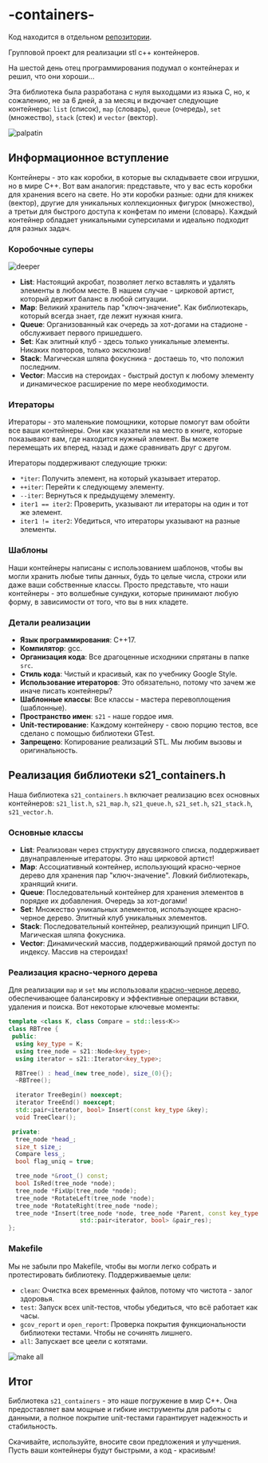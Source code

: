 # -containers- 

Код находится в отдельном [репозитории](https://github.com/karnaksp/-containers-/tree/main/src).

Групповой проект для реализации stl c++ контейнеров.

На шестой день отец программирования подумал о контейнерах и решил, что они хороши...

Эта библиотека была разработана с нуля выходцами из языка C, но, к сожалению, не за 6 дней, а за месяц и вкдючает следующие контейнеры: `list` (список), `map` (словарь), `queue` (очередь), `set` (множество), `stack` (стек) и `vector` (вектор).

![palpatin](./materials/imgs/palpatin.png)

## Информационное вступление

Контейнеры - это как коробки, в которые вы складываете свои игрушки, но в мире C++. Вот вам аналогия: представьте, что у вас есть коробки для хранения всего на свете. Но эти коробки разные: одни для книжек (вектор), другие для уникальных коллекционных фигурок (множество), а третьи для быстрого доступа к конфетам по имени (словарь). Каждый контейнер обладает уникальными суперсилами и идеально подходит для разных задач.

### Коробочные суперы

![deeper](./materials/imgs/deeper.png)


- **List**: Настоящий акробат, позволяет легко вставлять и удалять элементы в любом месте. В нашем случае - цирковой артист, который держит баланс в любой ситуации.
- **Map**: Великий хранитель пар "ключ-значение". Как библиотекарь, который всегда знает, где лежит нужная книга.
- **Queue**: Организованный как очередь за хот-догами на стадионе - обслуживает первого пришедшего.
- **Set**: Как элитный клуб - здесь только уникальные элементы. Никаких повторов, только эксклюзив!
- **Stack**: Магическая шляпа фокусника - достаешь то, что положил последним.
- **Vector**: Массив на стероидах - быстрый доступ к любому элементу и динамическое расширение по мере необходимости.

### Итераторы

Итераторы - это маленькие помощники, которые помогут вам обойти все ваши контейнеры. Они как указатели на место в книге, которые показывают вам, где находится нужный элемент. Вы можете перемещать их вперед, назад и даже сравнивать друг с другом. 

Итераторы поддерживают следующие трюки:

- `*iter`: Получить элемент, на который указывает итератор.
- `++iter`: Перейти к следующему элементу.
- `--iter`: Вернуться к предыдущему элементу.
- `iter1 == iter2`: Проверить, указывают ли итераторы на один и тот же элемент.
- `iter1 != iter2`: Убедиться, что итераторы указывают на разные элементы.

### Шаблоны

Наши контейнеры написаны с использованием шаблонов, чтобы вы могли хранить любые типы данных, будь то целые числа, строки или даже ваши собственные классы. Просто представьте, что наши контейнеры - это волшебные сундуки, которые принимают любую форму, в зависимости от того, что вы в них кладете.

### Детали реализации

- **Язык программирования**: C++17.
- **Компилятор**: gcc.
- **Организация кода**: Все драгоценные исходники спрятаны в папке `src`.
- **Стиль кода**: Чистый и красивый, как по учебнику Google Style.
- **Использование итераторов**: Это обязательно, потому что зачем же иначе писать контейнеры?
- **Шаблонные классы**: Все классы - мастера перевоплощения (шаблонные).
- **Пространство имен**: `s21` - наше гордое имя.
- **Unit-тестирование**: Каждому контейнеру - свою порцию тестов, все сделано с помощью библиотеки GTest.
- **Запрещено**: Копирование реализаций STL. Мы любим вызовы и оригинальность.

## Реализация библиотеки s21_containers.h

Наша библиотека `s21_containers.h` включает реализацию всех основных контейнеров: `s21_list.h`, `s21_map.h`, `s21_queue.h`, `s21_set.h`, `s21_stack.h`, `s21_vector.h`. 

### Основные классы

- **List**: Реализован через структуру двусвязного списка, поддерживает двунаправленные итераторы. Это наш цирковой артист!
- **Map**: Ассоциативный контейнер, использующий красно-черное дерево для хранения пар "ключ-значение". Ловкий библиотекарь, хранящий книги.
- **Queue**: Последовательный контейнер для хранения элементов в порядке их добавления. Очередь за хот-догами!
- **Set**: Множество уникальных элементов, использующее красно-черное дерево. Элитный клуб уникальных элементов.
- **Stack**: Последовательный контейнер, реализующий принцип LIFO. Магическая шляпа фокусника.
- **Vector**: Динамический массив, поддерживающий прямой доступ по индексу. Массив на стероидах!

### Реализация красно-черного дерева

Для реализации `map` и `set` мы использовали [красно-черное дерево](https://github.com/karnaksp/-containers-/tree/main/src/rb-tree/s21_tree.h), обеспечивающее балансировку и эффективные операции вставки, удаления и поиска. Вот некоторые ключевые моменты:

```cpp
template <class K, class Compare = std::less<K>>
class RBTree {
 public:
  using key_type = K;
  using tree_node = s21::Node<key_type>;
  using iterator = s21::Iterator<key_type>;

  RBTree() : head_(new tree_node), size_(0){};
  ~RBTree();

  iterator TreeBegin() noexcept;
  iterator TreeEnd() noexcept;
  std::pair<iterator, bool> Insert(const key_type &key);
  void TreeClear();

 private:
  tree_node *head_;
  size_t size_;
  Compare less_;
  bool flag_uniq = true;

  tree_node *&root_() const;
  bool IsRed(tree_node *node);
  tree_node *FixUp(tree_node *node);
  tree_node *RotateLeft(tree_node *node);
  tree_node *RotateRight(tree_node *node);
  tree_node *Insert(tree_node *node, tree_node *Parent, const key_type &key,
                    std::pair<iterator, bool> &pair_res);
};
```

### Makefile

Мы не забыли про Makefile, чтобы вы могли легко собрать и протестировать библиотеку. Поддерживаемые цели:

- `clean`: Очистка всех временных файлов, потому что чистота - залог здоровья.
- `test`: Запуск всех unit-тестов, чтобы убедиться, что всё работает как часы.
- `gcov_report` и `open_report`: Проверка покрытия функциональности библиотеки тестами. Чтобы не сочинять лишнего.
- `all`: Запускает все цеели с котятами.

![make all](./materials/imgs/cats.png)

## Итог

Библиотека `s21_containers` - это наше погружение в мир C++. Она предоставляет вам мощные и гибкие инструменты для работы с данными, а полное покрытие unit-тестами гарантирует надежность и стабильность. 


Скачивайте, используйте, вносите свои предложения и улучшения. Пусть ваши контейнеры будут быстрыми, а код - красивым!

